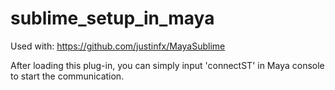 # sublime_setup_in_maya

Used with: https://github.com/justinfx/MayaSublime

After loading this plug-in, you can simply input 'connectST' in Maya console to start the communication.
